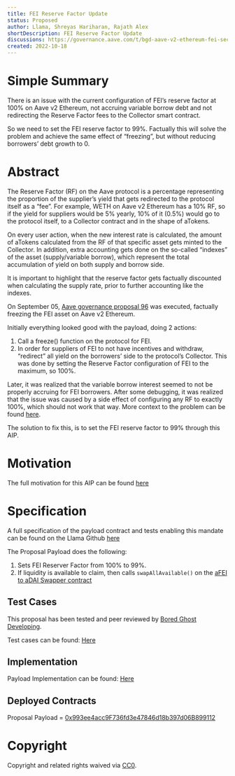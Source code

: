 ```yaml
---
title: FEI Reserve Factor Update
status: Proposed
author: Llama, Shreyas Hariharan, Rajath Alex
shortDescription: FEI Reserve Factor Update
discussions: https://governance.aave.com/t/bgd-aave-v2-ethereum-fei-security-report/10251
created: 2022-10-18
---
```


# Simple Summary

There is an issue with the current configuration of FEI’s reserve factor at 100% on Aave v2 Ethereum, not accruing variable borrow debt and not redirecting the Reserve Factor fees to the Collector smart contract.

So we need to set the FEI reserve factor to 99%. Factually this will solve the problem and achieve the same effect of “freezing”, but without reducing borrowers’ debt growth to 0.

# Abstract

The Reserve Factor (RF) on the Aave protocol is a percentage representing the proportion of the supplier’s yield that gets redirected to the protocol itself as a “fee”. For example, WETH on Aave v2 Ethereum has a 10% RF, so if the yield for suppliers would be 5% yearly, 10% of it (0.5%) would go to the protocol itself, to a Collector contract and in the shape of aTokens.

On every user action, when the new interest rate is calculated, the amount of aTokens calculated from the RF of that specific asset gets minted to the Collector. In addition, extra accounting gets done on the so-called “indexes” of the asset (supply/variable borrow), which represent the total accumulation of yield on both supply and borrow side.

It is important to highlight that the reserve factor gets factually discounted when calculating the supply rate, prior to further accounting like the indexes.

On September 05, [Aave governance proposal 96](https://app.aave.com/governance/proposal/96/) was executed, factually freezing the FEI asset on Aave v2 Ethereum.

Initially everything looked good with the payload, doing 2 actions:
1. Call a freeze() function on the protocol for FEI.
2. In order for suppliers of FEI to not have incentives and withdraw, “redirect” all yield on the borrowers’ side to the protocol’s Collector. This was done by setting the Reserve Factor configuration of FEI to the maximum, so 100%.

Later, it was realized that the variable borrow interest seemed to not be properly accruing for FEI borrowers. After some debugging, it was realized that the issue was caused by a side effect of configuring any RF to exactly 100%, which should not work that way. More context to the problem can be found [here](https://governance.aave.com/t/bgd-aave-v2-ethereum-fei-security-report/10251#the-problem-3).

The solution to fix this, is to set the FEI reserve factor to 99% through this AIP.


# Motivation

The full motivation for this AIP can be found [here](https://governance.aave.com/t/bgd-aave-v2-ethereum-fei-security-report/10251)

# Specification

A full specification of the payload contract and tests enabling this mandate can be found on the Llama Github [here](https://github.com/llama-community/aave-fei-rf-update)

The Proposal Payload does the following:
1. Sets FEI Reserver Factor from 100% to 99%.
2. If liquidity is available to claim, then calls `swapAllAvailable()` on the [aFEI to aDAI Swapper contract](https://etherscan.io/address/0x9A953AC1090C7014D00FD205D89c6BA1C219Af8b)

## Test Cases

This proposal has been tested and peer reviewed by [Bored Ghost Developing](https://twitter.com/bgdlabs).

Test cases can be found: [Here](https://github.com/llama-community/aave-fei-rf-update/blob/main/src/test/ProposalPayloadE2E.t.sol)

## Implementation

Payload Implementation can be found: [Here](https://github.com/llama-community/aave-fei-rf-update/blob/main/src/ProposalPayload.sol)

## Deployed Contracts

Proposal Payload = [0x993ee4acc9F736fd3e47846d18b397d06B899112](https://etherscan.io/address/0x993ee4acc9f736fd3e47846d18b397d06b899112)

# Copyright

Copyright and related rights waived via [CC0](https://creativecommons.org/publicdomain/zero/1.0/).
